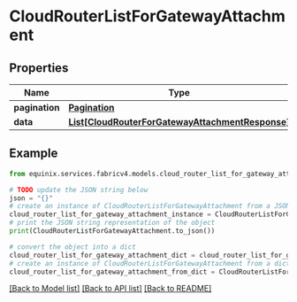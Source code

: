 # CloudRouterListForGatewayAttachment


## Properties

Name | Type | Description | Notes
------------ | ------------- | ------------- | -------------
**pagination** | [**Pagination**](Pagination.md) |  | 
**data** | [**List[CloudRouterForGatewayAttachmentResponse]**](CloudRouterForGatewayAttachmentResponse.md) |  | 

## Example

```python
from equinix.services.fabricv4.models.cloud_router_list_for_gateway_attachment import CloudRouterListForGatewayAttachment

# TODO update the JSON string below
json = "{}"
# create an instance of CloudRouterListForGatewayAttachment from a JSON string
cloud_router_list_for_gateway_attachment_instance = CloudRouterListForGatewayAttachment.from_json(json)
# print the JSON string representation of the object
print(CloudRouterListForGatewayAttachment.to_json())

# convert the object into a dict
cloud_router_list_for_gateway_attachment_dict = cloud_router_list_for_gateway_attachment_instance.to_dict()
# create an instance of CloudRouterListForGatewayAttachment from a dict
cloud_router_list_for_gateway_attachment_from_dict = CloudRouterListForGatewayAttachment.from_dict(cloud_router_list_for_gateway_attachment_dict)
```
[[Back to Model list]](../README.md#documentation-for-models) [[Back to API list]](../README.md#documentation-for-api-endpoints) [[Back to README]](../README.md)


